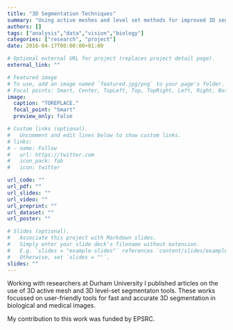 ```yaml
---
title: "3D Segmentation Techniques"
summary: "Using active meshes and level set methods for improved 3D segmentation. [Read more...](/project/3d-segmentation/index.html)"
authors: []
tags: ["analysis","data","vision","biology"]
categories: ["research", "project"]
date: 2016-04-17T00:00:00+01:00

# Optional external URL for project (replaces project detail page).
external_link: ""

# Featured image
# To use, add an image named `featured.jpg/png` to your page's folder.
# Focal points: Smart, Center, TopLeft, Top, TopRight, Left, Right, BottomLeft, Bottom, BottomRight.
image:
  caption: "TOREPLACE."
  focal_point: "Smart"
  preview_only: false

# Custom links (optional).
#   Uncomment and edit lines below to show custom links.
# links:
# - name: Follow
#   url: https://twitter.com
#   icon_pack: fab
#   icon: twitter

url_code: ""
url_pdf: ""
url_slides: ""
url_video: ""
url_preprint: ""
url_dataset: ""
url_poster: ""

# Slides (optional).
#   Associate this project with Markdown slides.
#   Simply enter your slide deck's filename without extension.
#   E.g. `slides = "example-slides"` references `content/slides/example-slides.md`.
#   Otherwise, set `slides = ""`.
slides: ""
---
```

Working with researchers at Durham University I published articles on the use of 3D active mesh and 3D level-set segmentaton tools.
These works focussed on user-friendly tools for fast and accurate 3D segmentation in biological and medical images.

My contribution to this work was funded by EPSRC.